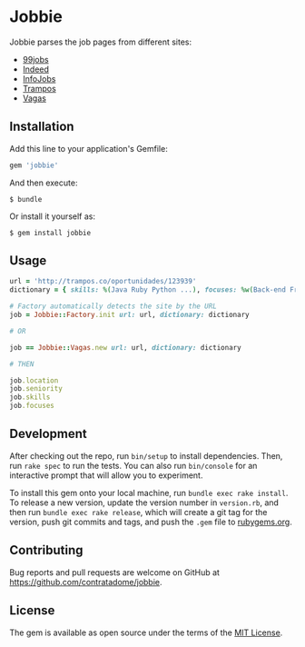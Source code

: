 # Jobbie

Jobbie parses the job pages from different sites:

* [99jobs](https://www.99jobs.com/)
* [Indeed](http://www.indeed.com.br/)
* [InfoJobs](http://www.infojobs.com.br/)
* [Trampos](http://trampos.co/)
* [Vagas](http://www.vagas.com.br/)

## Installation

Add this line to your application's Gemfile:

```ruby
gem 'jobbie'
```

And then execute:

    $ bundle

Or install it yourself as:

    $ gem install jobbie

## Usage

``` ruby
url = 'http://trampos.co/oportunidades/123939'
dictionary = { skills: %(Java Ruby Python ...), focuses: %w(Back-end Front-end Analytics ...) }

# Factory automatically detects the site by the URL
job = Jobbie::Factory.init url: url, dictionary: dictionary

# OR

job == Jobbie::Vagas.new url: url, dictionary: dictionary

# THEN

job.location
job.seniority
job.skills
job.focuses
```

## Development

After checking out the repo, run `bin/setup` to install dependencies. Then, run `rake spec` to run the tests. You can also run `bin/console` for an interactive prompt that will allow you to experiment.

To install this gem onto your local machine, run `bundle exec rake install`. To release a new version, update the version number in `version.rb`, and then run `bundle exec rake release`, which will create a git tag for the version, push git commits and tags, and push the `.gem` file to [rubygems.org](https://rubygems.org).

## Contributing

Bug reports and pull requests are welcome on GitHub at https://github.com/contratadome/jobbie.


## License

The gem is available as open source under the terms of the [MIT License](http://opensource.org/licenses/MIT).

